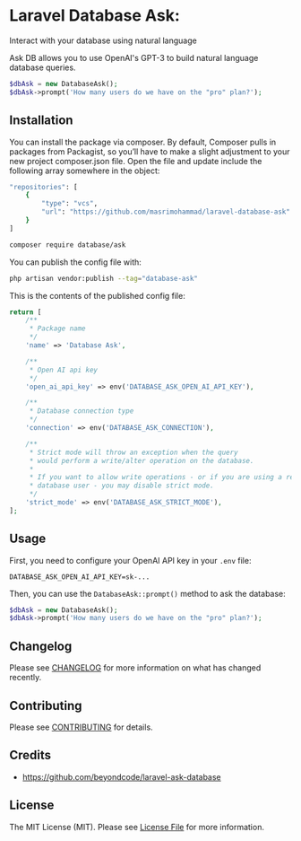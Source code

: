 # Laravel Database Ask:
Interact with your database using natural language

Ask DB allows you to use OpenAI's GPT-3 to build natural language database queries.

```php
$dbAsk = new DatabaseAsk();
$dbAsk->prompt('How many users do we have on the "pro" plan?');
```

## Installation

You can install the package via composer.
By default, Composer pulls in packages from Packagist, so you’ll have to make a slight adjustment to your new project composer.json file. Open the file and update include the following array somewhere in the object:

```bash
"repositories": [
    {
        "type": "vcs",
        "url": "https://github.com/masrimohammad/laravel-database-ask"
    }
]
```

```bash
composer require database/ask
```

You can publish the config file with:

```bash
php artisan vendor:publish --tag="database-ask"
```

This is the contents of the published config file:

```php
return [
    /**
     * Package name
     */
    'name' => 'Database Ask',

    /**
     * Open AI api key
     */
    'open_ai_api_key' => env('DATABASE_ASK_OPEN_AI_API_KEY'),

    /**
     * Database connection type
     */
    'connection' => env('DATABASE_ASK_CONNECTION'),

    /**
     * Strict mode will throw an exception when the query
     * would perform a write/alter operation on the database.
     *
     * If you want to allow write operations - or if you are using a read-only
     * database user - you may disable strict mode.
     */
    'strict_mode' => env('DATABASE_ASK_STRICT_MODE'),
];
```

## Usage

First, you need to configure your OpenAI API key in your `.env` file:

```dotenv
DATABASE_ASK_OPEN_AI_API_KEY=sk-...
```

Then, you can use the `DatabaseAsk::prompt()` method to ask the database:

```php
$dbAsk = new DatabaseAsk();
$dbAsk->prompt('How many users do we have on the "pro" plan?');
```

## Changelog

Please see [CHANGELOG](CHANGELOG.md) for more information on what has changed recently.

## Contributing

Please see [CONTRIBUTING](CONTRIBUTING.md) for details.

## Credits

- https://github.com/beyondcode/laravel-ask-database

## License

The MIT License (MIT). Please see [License File](LICENSE) for more information.
